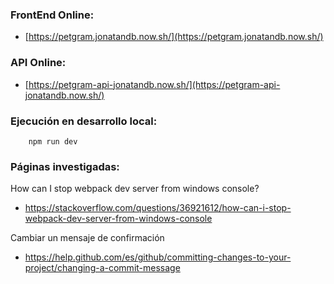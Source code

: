 ### FrontEnd Online:

- [https://petgram.jonatandb.now.sh/](https://petgram.jonatandb.now.sh/)

### API Online:

- [https://petgram-api-jonatandb.now.sh/](https://petgram-api-jonatandb.now.sh/)

### Ejecución en desarrollo local:

        npm run dev

### Páginas investigadas:

How can I stop webpack dev server from windows console?

- https://stackoverflow.com/questions/36921612/how-can-i-stop-webpack-dev-server-from-windows-console

Cambiar un mensaje de confirmación

- https://help.github.com/es/github/committing-changes-to-your-project/changing-a-commit-message
